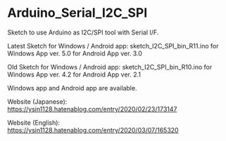 # Arduino_Serial_I2C_SPI
Sketch to use Arduino as I2C/SPI tool with Serial I/F. 

Latest Sketch for Windows / Android app: sketch_I2C_SPI_bin_R11.ino
for Windows App ver. 5.0
for Android App ver. 3.0

Old Sketch for Windows / Android app: sketch_I2C_SPI_bin_R10.ino
for Windows App ver. 4.2
for Android App ver. 2.1

Windows app and Android app are available. 

Website (Japanese): https://ysin1128.hatenablog.com/entry/2020/02/23/173147

Website (English): https://ysin1128.hatenablog.com/entry/2020/03/07/165320
